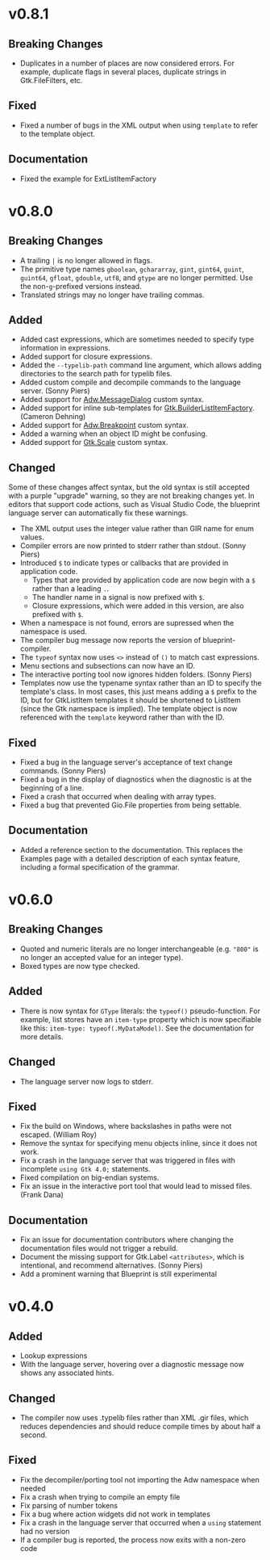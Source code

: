 # v0.8.1

## Breaking Changes

- Duplicates in a number of places are now considered errors. For example, duplicate flags in several places, duplicate
  strings in Gtk.FileFilters, etc.

## Fixed

- Fixed a number of bugs in the XML output when using `template` to refer to the template object.

## Documentation

- Fixed the example for ExtListItemFactory

# v0.8.0

## Breaking Changes

- A trailing `|` is no longer allowed in flags.
- The primitive type names `gboolean`, `gchararray`, `gint`, `gint64`, `guint`, `guint64`, `gfloat`, `gdouble`, `utf8`, and `gtype` are no longer permitted. Use the non-`g`-prefixed versions instead.
- Translated strings may no longer have trailing commas.

## Added

- Added cast expressions, which are sometimes needed to specify type information in expressions.
- Added support for closure expressions.
- Added the `--typelib-path` command line argument, which allows adding directories to the search path for typelib files.
- Added custom compile and decompile commands to the language server. (Sonny Piers)
- Added support for [Adw.MessageDialog](https://gnome.pages.gitlab.gnome.org/libadwaita/doc/1-latest/class.MessageDialog.html#adwmessagedialog-as-gtkbuildable) custom syntax.
- Added support for inline sub-templates for [Gtk.BuilderListItemFactory](https://docs.gtk.org/gtk4/class.BuilderListItemFactory.html). (Cameron Dehning)
- Added support for [Adw.Breakpoint](https://gnome.pages.gitlab.gnome.org/libadwaita/doc/main/class.Breakpoint.html) custom syntax.
- Added a warning when an object ID might be confusing.
- Added support for [Gtk.Scale](https://docs.gtk.org/gtk4/class.Scale.html#gtkscale-as-gtkbuildable) custom syntax.

## Changed

Some of these changes affect syntax, but the old syntax is still accepted with a purple "upgrade" warning, so they are not breaking changes yet. In editors that support code actions, such as Visual Studio Code, the blueprint language server can automatically fix these warnings.

- The XML output uses the integer value rather than GIR name for enum values.
- Compiler errors are now printed to stderr rather than stdout. (Sonny Piers)
- Introduced `$` to indicate types or callbacks that are provided in application code.
  - Types that are provided by application code are now begin with a `$` rather than a leading `.`.
  - The handler name in a signal is now prefixed with `$`.
  - Closure expressions, which were added in this version, are also prefixed with `$`.
- When a namespace is not found, errors are supressed when the namespace is used.
- The compiler bug message now reports the version of blueprint-compiler.
- The `typeof` syntax now uses `<>` instead of `()` to match cast expressions.
- Menu sections and subsections can now have an ID.
- The interactive porting tool now ignores hidden folders. (Sonny Piers)
- Templates now use the typename syntax rather than an ID to specify the template's class. In most cases, this just means adding a `$` prefix to the ID, but for GtkListItem templates it should be shortened to ListItem (since the Gtk namespace is implied). The template object is now referenced with the `template` keyword rather than with the ID.

## Fixed

- Fixed a bug in the language server's acceptance of text change commands. (Sonny Piers)
- Fixed a bug in the display of diagnostics when the diagnostic is at the beginning of a line.
- Fixed a crash that occurred when dealing with array types.
- Fixed a bug that prevented Gio.File properties from being settable.

## Documentation

- Added a reference section to the documentation. This replaces the Examples page with a detailed description of each syntax feature, including a formal specification of the grammar.

# v0.6.0

## Breaking Changes
- Quoted and numeric literals are no longer interchangeable (e.g. `"800"` is no longer an accepted value for an
  integer type).
- Boxed types are now type checked.

## Added
- There is now syntax for `GType` literals: the `typeof()` pseudo-function. For example, list stores have an `item-type`
  property which is now specifiable like this: `item-type: typeof(.MyDataModel)`. See the documentation for more details.

## Changed
- The language server now logs to stderr.

## Fixed
- Fix the build on Windows, where backslashes in paths were not escaped. (William Roy)
- Remove the syntax for specifying menu objects inline, since it does not work.
- Fix a crash in the language server that was triggered in files with incomplete `using Gtk 4.0;` statements.
- Fixed compilation on big-endian systems.
- Fix an issue in the interactive port tool that would lead to missed files. (Frank Dana)

## Documentation
- Fix an issue for documentation contributors where changing the documentation files would not trigger a rebuild.
- Document the missing support for Gtk.Label `<attributes>`, which is intentional, and recommend alternatives. (Sonny
  Piers)
- Add a prominent warning that Blueprint is still experimental


# v0.4.0

## Added
- Lookup expressions
- With the language server, hovering over a diagnostic message now shows any
  associated hints.

## Changed
- The compiler now uses .typelib files rather than XML .gir files, which reduces
  dependencies and should reduce compile times by about half a second.

## Fixed
- Fix the decompiler/porting tool not importing the Adw namespace when needed
- Fix a crash when trying to compile an empty file
- Fix parsing of number tokens
- Fix a bug where action widgets did not work in templates
- Fix a crash in the language server that occurred when a `using` statement had
no version
- If a compiler bug is reported, the process now exits with a non-zero code
